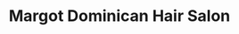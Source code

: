 ---
title: "Margot Dominican Hair Salon"
url: /buford/margot-dominican-hair-salon/
shop: Kosmetik
---